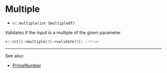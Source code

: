 # Multiple

- `v::multiple(int $multipleOf)`

Validates if the input is a multiple of the given parameter

```php
v::int()->multiple(3)->validate(9); //true
```

***
See also:

  * [PrimeNumber](PrimeNumber.md)

